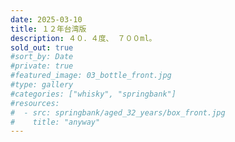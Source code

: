 ```yaml
---
date: 2025-03-10
title: １２年台湾版
description: ４０．４度、 ７００ml。
sold_out: true
#sort_by: Date
#private: true
#featured_image: 03_bottle_front.jpg
#type: gallery
#categories: ["whisky", "springbank"]
#resources:
#  - src: springbank/aged_32_years/box_front.jpg
#    title: "anyway"
---
```


